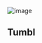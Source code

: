 ![image](https://github.com/icyrogue/tumbl/assets/89037640/bd1c57b8-dedc-4bd5-9f09-76dc304fd7b7)
## Tumbl
